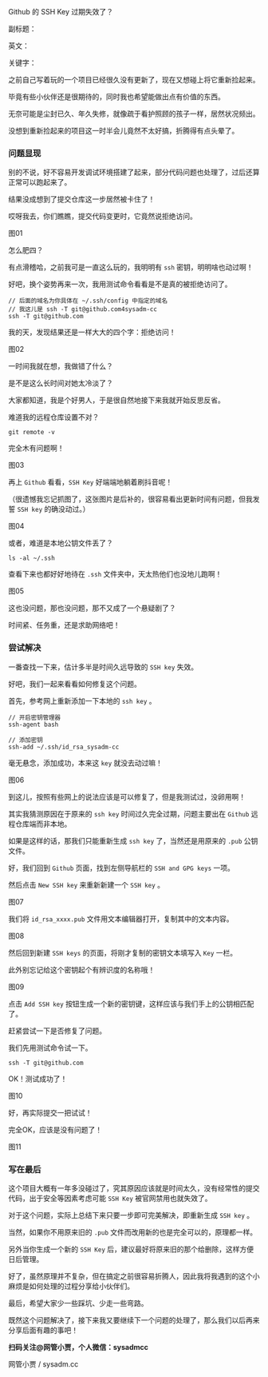 Github 的 SSH Key 过期失效了？

副标题：

英文：

关键字：



之前自己写着玩的一个项目已经很久没有更新了，现在又想碰上将它重新捡起来。

毕竟有些小伙伴还是很期待的，同时我也希望能做出点有价值的东西。

无奈可能是尘封已久、年久失修，就像疏于看护照顾的孩子一样，居然状况频出。

没想到重新捡起来的项目这一时半会儿竟然不太好搞，折腾得有点头晕了。



### 问题显现

别的不说，好不容易开发调试环境搭建了起来，部分代码问题也处理了，过后还算正常可以跑起来了。

结果没成想到了提交仓库这一步居然被卡住了！

哎呀我去，你们瞧瞧，提交代码变更时，它竟然说拒绝访问。

图01



怎么肥四？

有点滑稽哈，之前我可是一直这么玩的，我明明有 `ssh` 密钥，明明啥也动过啊！

好吧，换个姿势再来一次，我用测试命令看看是不是真的被拒绝访问了。

```
// 后面的域名为你具体在 ~/.ssh/config 中指定的域名
// 我这儿是 ssh -T git@github.com4sysadm-cc
ssh -T git@github.com
```

我的天，发现结果还是一样大大的四个字：拒绝访问！

图02



一时间我就在想，我做错了什么？

是不是这么长时间对她太冷淡了？

大家都知道，我是个好男人，于是很自然地接下来我就开始反思反省。



难道我的远程仓库设置不对？

```
git remote -v
```

完全木有问题啊！

图03



再上 `Github` 看看，`SSH Key` 好端端地躺着刷抖音呢！

（很遗憾我忘记抓图了，这张图片是后补的，很容易看出更新时间有问题，但我发誓 `SSH key` 的确没动过。）

图04



或者，难道是本地公钥文件丢了？

```
ls -al ~/.ssh
```

查看下来也都好好地待在 `.ssh` 文件夹中，天太热他们也没地儿跑啊！

图05



这也没问题，那也没问题，那不又成了一个悬疑剧了？

时间紧、任务重，还是求助网络吧！



### 尝试解决

一番查找一下来，估计多半是时间久远导致的 `SSH key` 失效。

好吧，我们一起来看看如何修复这个问题。



首先，参考网上重新添加一下本地的 `ssh key` 。

```
// 开启密钥管理器
ssh-agent bash

// 添加密钥
ssh-add ~/.ssh/id_rsa_sysadm-cc
```

毫无悬念，添加成功，本来这 `key` 就没去动过嘛！

图06



到这儿，按照有些网上的说法应该是可以修复了，但是我测试过，没卵用啊！

其实我猜测原因在于原来的 `ssh key` 时间过久完全过期，问题主要出在 `Github` 远程仓库端而非本地。

如果是这样的话，那我们只能重新生成 `ssh key` 了，当然还是用原来的 `.pub` 公钥文件。



好，我们回到 `Github` 页面，找到左侧导航栏的 `SSH and GPG keys` 一项。

然后点击 `New SSH key` 来重新新建一个 `SSH key` 。

图07



我们将 `id_rsa_xxxx.pub` 文件用文本编辑器打开，复制其中的文本内容。

图08



然后回到新建 `SSH keys` 的页面，将刚才复制的密钥文本填写入 `Key` 一栏。

此外别忘记给这个密钥起个有辨识度的名称哦！

图09



点击 `Add SSH key` 按钮生成一个新的密钥键，这样应该与我们手上的公钥相匹配了。

赶紧尝试一下是否修复了问题。

我们先用测试命令试一下。

```
ssh -T git@github.com
```

OK！测试成功了！

图10



好，再实际提交一把试试！

完全OK，应该是没有问题了！

图11



### 写在最后

这个项目大概有一年多没碰过了，究其原因应该就是时间太久，没有经常性的提交代码，出于安全等因素考虑可能 `SSH Key` 被官网禁用也就失效了。

对于这个问题，实际上总结下来只要一步即可完美解决，即重新生成 `SSH key` 。

当然，如果你不用原来旧的 `.pub` 文件而改用新的也是完全可以的，原理都一样。

另外当你生成一个新的 `SSH Key` 后，建议最好将原来旧的那个给删除，这样方便日后管理。

好了，虽然原理并不复杂，但在搞定之前很容易折腾人，因此我将我遇到的这个小麻烦是如何处理的过程分享给小伙伴们。

最后，希望大家少一些踩坑、少走一些弯路。

既然这个问题解决了，接下来我又要继续下一个问题的处理了，那么我们以后再来分享后面有趣的事吧！



**扫码关注@网管小贾，个人微信：sysadmcc**

网管小贾 / sysadm.cc